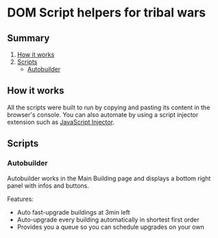 # DOM Script helpers for tribal wars

## Summary
1. [How it works](#how-it-works)
2. [Scripts](#scripts)
   - [Autobuilder](#autobuilder)

## How it works
All the scripts were built to run by copying and pasting its content in the browser's console.
You can also automate by using a script injector extension such as [JavaScript Injector](https://chrome.google.com/webstore/detail/javascript-injector/knmnopfmccchnnfdoiddbihbcboeedll).

## Scripts

### Autobuilder
Autobuilder works in the Main Building page and displays a bottom right panel with infos and buttons.

Features:
- Auto fast-upgrade buildings at 3min left
- Auto-upgrade every building automatically in shortest first order
- Provides you a queue so you can schedule upgrades on your own
